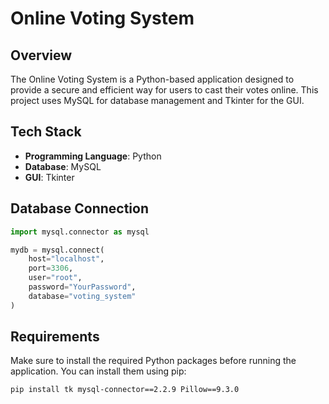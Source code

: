# Online Voting System

## Overview
The Online Voting System is a Python-based application designed to provide a secure and efficient way for users to cast their votes online. This project uses MySQL for database management and Tkinter for the GUI. 

## Tech Stack
- **Programming Language**: Python
- **Database**: MySQL
- **GUI**: Tkinter

## Database Connection
```python
import mysql.connector as mysql

mydb = mysql.connect(
    host="localhost",
    port=3306,
    user="root",
    password="YourPassword",
    database="voting_system"
)

```

## Requirements

Make sure to install the required Python packages before running the application. You can install them using pip:

```bash
pip install tk mysql-connector==2.2.9 Pillow==9.3.0

```


